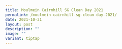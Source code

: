 ```yaml
---
title: Moulmein Cairnhill SG Clean Day 2021
permalink: /moulmein-cairnhill-sg-clean-day-2021/
date: 2021-10-31
layout: post
description: ""
image: ""
variant: tiptap
---
```

